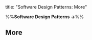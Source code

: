 <frontmatter>
title: "Software Design Patterns: More"
</frontmatter>

<link rel="stylesheet" href="{{baseUrl}}/css/textbook.css">

<div class="website-content">

%%**Software Design Patterns →**%%

## More

<div id="main">

<include src="combiningDesignPatterns/embed.md" boilerplate  />
<include src="otherDesignPatterns/embed.md" boilerplate  />
<include src="usingDesignPatterns/embed.md" boilerplate  />
<include src="otherTypesOfPatterns/embed.md" boilerplate  />
<include src="vsPrinciples/embed.md" boilerplate  />

</div>

</div>

